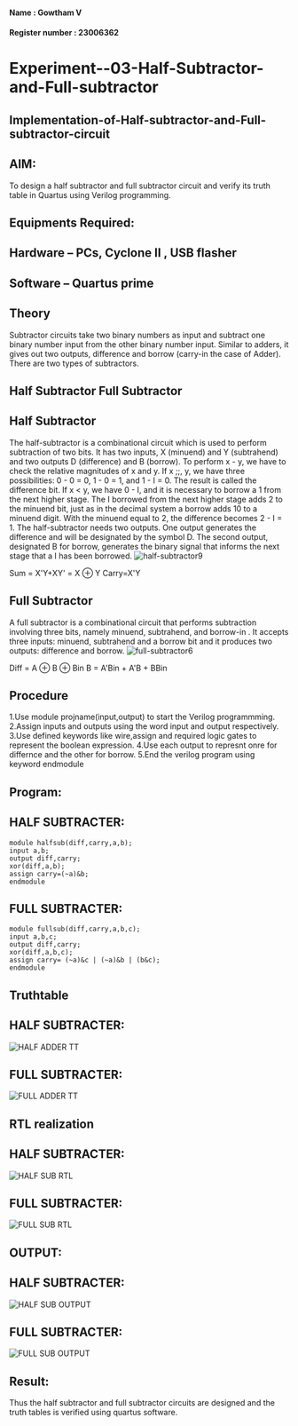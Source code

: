#### Name : Gowtham V
#### Register number : 23006362
# Experiment--03-Half-Subtractor-and-Full-subtractor
## Implementation-of-Half-subtractor-and-Full-subtractor-circuit
## AIM:
To design a half subtractor and full subtractor circuit and verify its truth table in Quartus using Verilog programming.

## Equipments Required:
## Hardware – PCs, Cyclone II , USB flasher
## Software – Quartus prime
## Theory
Subtractor circuits take two binary numbers as input and subtract one binary number input from the other binary number input. Similar to adders, it gives out two outputs, difference and borrow (carry-in the case of Adder). There are two types of subtractors.

## Half Subtractor Full Subtractor
## Half Subtractor
The half-subtractor is a combinational circuit which is used to perform subtraction of two bits. It has two inputs, X (minuend) and Y (subtrahend) and two outputs D (difference) and B (borrow). To perform x - y, we have to check the relative magnitudes of x and y. If x ;;, y, we have three possibilities: 0 - 0 = 0, 1 - 0 = 1, and 1 - I = 0. The result is called the difference bit. If x < y, we have 0 - I, and it is necessary to borrow a 1 from the next higher stage. The I borrowed from the next higher stage adds 2 to the minuend bit, just as in the decimal system a borrow adds 10 to a minuend digit. With the minuend equal to 2, the difference becomes 2 - I = 1. The half-subtractor needs two outputs. One output generates the difference and will be designated by the symbol D. The second output, designated B for borrow, generates the binary signal that informs the next stage that a I has been borrowed.
![half-subtractor9](https://user-images.githubusercontent.com/36288975/166112538-58c3bc7c-ee5d-4e6a-ac8d-8e8328efe27a.png)


Sum = X'Y+XY' = X ⊕ Y
Carry=X'Y

## Full Subtractor
A full subtractor is a combinational circuit that performs subtraction involving three bits, namely minuend, subtrahend, and borrow-in . It accepts three inputs: minuend, subtrahend and a borrow bit and it produces two outputs: difference and borrow. 
![full-subtractor6](https://user-images.githubusercontent.com/36288975/166112541-24c68359-3de8-4674-ae22-8272ffc385ed.png)


Diff = A ⊕ B ⊕ Bin B = A'Bin + A'B + BBin

## Procedure
1.Use module projname(input,output) to start the Verilog programmming. 
2.Assign inputs and outputs using the word input and output respectively.
3.Use defined keywords like wire,assign and required logic gates to represent the boolean expression.
4.Use each output to represnt onre for differnce and the other for borrow. 5.End the verilog program using keyword endmodule


## Program:
## HALF SUBTRACTER:
```
module halfsub(diff,carry,a,b);
input a,b;
output diff,carry;
xor(diff,a,b);
assign carry=(~a)&b;
endmodule
```
## FULL SUBTRACTER:
```
module fullsub(diff,carry,a,b,c);
input a,b,c;
output diff,carry;
xor(diff,a,b,c);
assign carry= (~a)&c | (~a)&b | (b&c);
endmodule
```
## Truthtable
## HALF SUBTRACTER:
![HALF ADDER TT](https://github.com/Gowtham-jk/Experiment--03-Half-Subtractor-and-Full-subtractor/assets/149857834/1efc0409-c058-4045-acfc-b936e469c6d2)
## FULL SUBTRACTER:

![FULL ADDER TT](https://github.com/Gowtham-jk/Experiment--03-Half-Subtractor-and-Full-subtractor/assets/149857834/592bb48a-71ff-445c-a524-b7ff528c75e2)





##  RTL realization
## HALF SUBTRACTER:
![HALF SUB RTL](https://github.com/Gowtham-jk/Experiment--03-Half-Subtractor-and-Full-subtractor/assets/149857834/6d8ab921-d8bb-41ce-a463-6c4a5149c2c6)
## FULL SUBTRACTER:
![FULL SUB RTL](https://github.com/Gowtham-jk/Experiment--03-Half-Subtractor-and-Full-subtractor/assets/149857834/f24cb501-c32e-4ede-9d8a-01860b0c58fa)


## OUTPUT:
## HALF SUBTRACTER:
![HALF SUB OUTPUT](https://github.com/Gowtham-jk/Experiment--03-Half-Subtractor-and-Full-subtractor/assets/149857834/aacf5ff3-a332-45ac-a161-5a78cb45508b)
## FULL SUBTRACTER:
![FULL SUB OUTPUT](https://github.com/Gowtham-jk/Experiment--03-Half-Subtractor-and-Full-subtractor/assets/149857834/85e49820-8143-470b-af29-3221b0d0d808)


## Result:
Thus the half subtractor and full subtractor circuits are designed and the truth tables is verified using quartus software.
